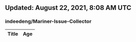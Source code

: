 ## Updated: August 22, 2021, 8:08 AM UTC


### indeedeng/Mariner-Issue-Collector
|**Title**|**Age**|
|:----|:----|
